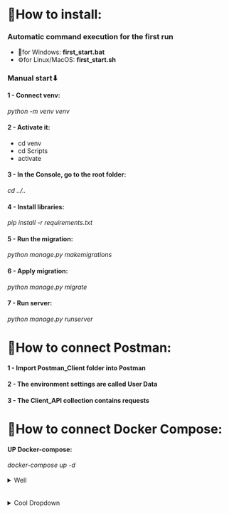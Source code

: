 <h1>📍How to install: </h1>

<h3>Automatic command execution for the first run</h3>
<ul>
  <li>🔧for Windows:     <b>first_start.bat</b></li>
  <li>⚙for Linux/MacOS: <b>first_start.sh</b></li>
</ul>
<h3>Manual start⬇</h3>
<h4>1 - Connect venv:</h4> 
<i>python -m venv venv</i>
<h4>2 - Activate it:</h4> 
<ul>
  <li>cd venv</li>
  <li>cd Scripts</li>
  <li>activate</li>
</ul>
<h4>3 - In the Console, go to the root folder:</h4>
<i>cd ../..</i>
<h4>4 - Install libraries:</h4>
<i>pip install -r requirements.txt</i>
<h4>5 - Run the migration:</h4> 
<i>python manage.py makemigrations</i>
<h4>6 - Apply migration:</h4> 
<i>python manage.py migrate</i>
<h4>7 - Run server:</h4> 
<i>python manage.py runserver</i>

<h1>📮How to connect Postman: </h1>
<h4>1 - Import Postman_Client folder into Postman</h4> 
<h4>2 - The environment settings are called User Data</h4>
<h4>3 - The Client_API collection contains requests</h4>

<h1>🐳How to connect Docker Compose:</h1>
<h4>UP Docker-compose:</h4>
<i>docker-compose up -d</i>
<br><br>
<details>
<summary>Well</summary>

<details>
<summary>Try this</summary>

 <details>
 <summary>The other one</summary>

   <details>
   <summary>Ok, try this</summary>
   You got me 😂
   </details>
 </details>
</details>
</details>
<br><br>
<details><summary>Cool Dropdown</summary><br/>
blah blah blah blah you found me!
</details>